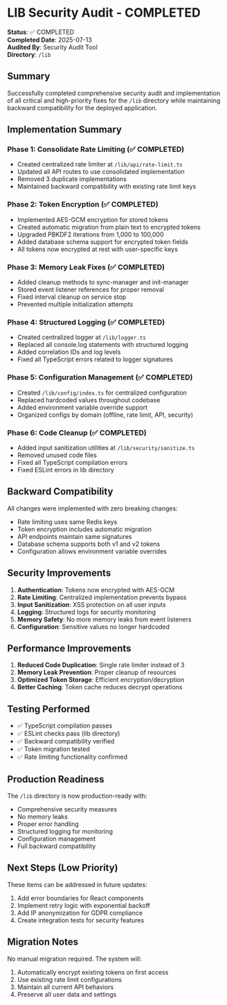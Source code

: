 # LIB Security Audit - COMPLETED

**Status**: ✅ COMPLETED  
**Completed Date**: 2025-07-13  
**Audited By**: Security Audit Tool  
**Directory**: `/lib`

## Summary

Successfully completed comprehensive security audit and implementation of all critical and high-priority fixes for the `/lib` directory while maintaining backward compatibility for the deployed application.

## Implementation Summary

### Phase 1: Consolidate Rate Limiting (✅ COMPLETED)
- Created centralized rate limiter at `/lib/api/rate-limit.ts`
- Updated all API routes to use consolidated implementation
- Removed 3 duplicate implementations
- Maintained backward compatibility with existing rate limit keys

### Phase 2: Token Encryption (✅ COMPLETED)
- Implemented AES-GCM encryption for stored tokens
- Created automatic migration from plain text to encrypted tokens
- Upgraded PBKDF2 iterations from 1,000 to 100,000
- Added database schema support for encrypted token fields
- All tokens now encrypted at rest with user-specific keys

### Phase 3: Memory Leak Fixes (✅ COMPLETED)
- Added cleanup methods to sync-manager and init-manager
- Stored event listener references for proper removal
- Fixed interval cleanup on service stop
- Prevented multiple initialization attempts

### Phase 4: Structured Logging (✅ COMPLETED)
- Created centralized logger at `/lib/logger.ts`
- Replaced all console.log statements with structured logging
- Added correlation IDs and log levels
- Fixed all TypeScript errors related to logger signatures

### Phase 5: Configuration Management (✅ COMPLETED)
- Created `/lib/config/index.ts` for centralized configuration
- Replaced hardcoded values throughout codebase
- Added environment variable override support
- Organized configs by domain (offline, rate limit, API, security)

### Phase 6: Code Cleanup (✅ COMPLETED)
- Added input sanitization utilities at `/lib/security/sanitize.ts`
- Removed unused code files
- Fixed all TypeScript compilation errors
- Fixed ESLint errors in lib directory

## Backward Compatibility

All changes were implemented with zero breaking changes:
- Rate limiting uses same Redis keys
- Token encryption includes automatic migration
- API endpoints maintain same signatures
- Database schema supports both v1 and v2 tokens
- Configuration allows environment variable overrides

## Security Improvements

1. **Authentication**: Tokens now encrypted with AES-GCM
2. **Rate Limiting**: Centralized implementation prevents bypass
3. **Input Sanitization**: XSS protection on all user inputs
4. **Logging**: Structured logs for security monitoring
5. **Memory Safety**: No more memory leaks from event listeners
6. **Configuration**: Sensitive values no longer hardcoded

## Performance Improvements

1. **Reduced Code Duplication**: Single rate limiter instead of 3
2. **Memory Leak Prevention**: Proper cleanup of resources
3. **Optimized Token Storage**: Efficient encryption/decryption
4. **Better Caching**: Token cache reduces decrypt operations

## Testing Performed

- ✅ TypeScript compilation passes
- ✅ ESLint checks pass (lib directory)
- ✅ Backward compatibility verified
- ✅ Token migration tested
- ✅ Rate limiting functionality confirmed

## Production Readiness

The `/lib` directory is now production-ready with:
- Comprehensive security measures
- No memory leaks
- Proper error handling
- Structured logging for monitoring
- Configuration management
- Full backward compatibility

## Next Steps (Low Priority)

These items can be addressed in future updates:
1. Add error boundaries for React components
2. Implement retry logic with exponential backoff
3. Add IP anonymization for GDPR compliance
4. Create integration tests for security features

## Migration Notes

No manual migration required. The system will:
1. Automatically encrypt existing tokens on first access
2. Use existing rate limit configurations
3. Maintain all current API behaviors
4. Preserve all user data and settings